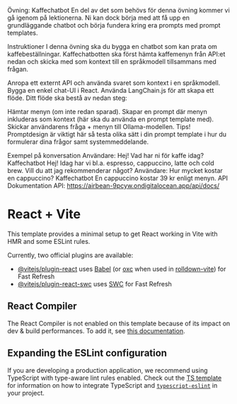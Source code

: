 Övning: Kaffechatbot
En del av det som behövs för denna övning kommer vi gå igenom på lektionerna. Ni kan dock börja med att få upp en grundläggande chatbot och börja fundera kring era prompts med prompt templates.

Instruktioner
I denna övning ska du bygga en chatbot som kan prata om kaffebeställningar.
Kaffechatbotten ska först hämta kaffemenyn från API:et nedan och skicka med som kontext till en språkmodell tillsammans med frågan.

Anropa ett externt API och använda svaret som kontext i en språkmodell.
Bygga en enkel chat-UI i React.
Använda LangChain.js för att skapa ett flöde.
Ditt flöde ska bestå av nedan steg:

Hämtar menyn (om inte redan sparad).
Skapar en prompt där menyn inkluderas som kontext (här ska du använda en prompt template med).
Skickar användarens fråga + menyn till Ollama-modellen.
Tips! Promptdesign är viktigt här så testa olika sätt i din prompt template i hur du formulerar dina frågor samt systemmeddelande.

Exempel på konversation
Användare: Hej! Vad har ni för kaffe idag?
Kaffechatbot Hej! Idag har vi bl.a. espresso, cappuccino, latte och cold brew. Vill du att jag rekommenderar något?
Användare: Hur mycket kostar en cappuccino?
Kaffechatbot En cappuccino kostar 39 kr enligt menyn.
API Dokumentation
API: https://airbean-9pcyw.ondigitalocean.app/api/docs/





# React + Vite

This template provides a minimal setup to get React working in Vite with HMR and some ESLint rules.

Currently, two official plugins are available:

- [@vitejs/plugin-react](https://github.com/vitejs/vite-plugin-react/blob/main/packages/plugin-react) uses [Babel](https://babeljs.io/) (or [oxc](https://oxc.rs) when used in [rolldown-vite](https://vite.dev/guide/rolldown)) for Fast Refresh
- [@vitejs/plugin-react-swc](https://github.com/vitejs/vite-plugin-react/blob/main/packages/plugin-react-swc) uses [SWC](https://swc.rs/) for Fast Refresh

## React Compiler

The React Compiler is not enabled on this template because of its impact on dev & build performances. To add it, see [this documentation](https://react.dev/learn/react-compiler/installation).

## Expanding the ESLint configuration

If you are developing a production application, we recommend using TypeScript with type-aware lint rules enabled. Check out the [TS template](https://github.com/vitejs/vite/tree/main/packages/create-vite/template-react-ts) for information on how to integrate TypeScript and [`typescript-eslint`](https://typescript-eslint.io) in your project.
